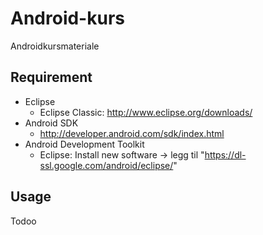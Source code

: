Android-kurs
=========================

Androidkursmateriale

Requirement
----
* Eclipse
	- Eclipse Classic: http://www.eclipse.org/downloads/
* Android SDK
	- http://developer.android.com/sdk/index.html
* Android Development Toolkit
	- Eclipse: Install new software -> legg til "https://dl-ssl.google.com/android/eclipse/"


Usage
----
Todoo